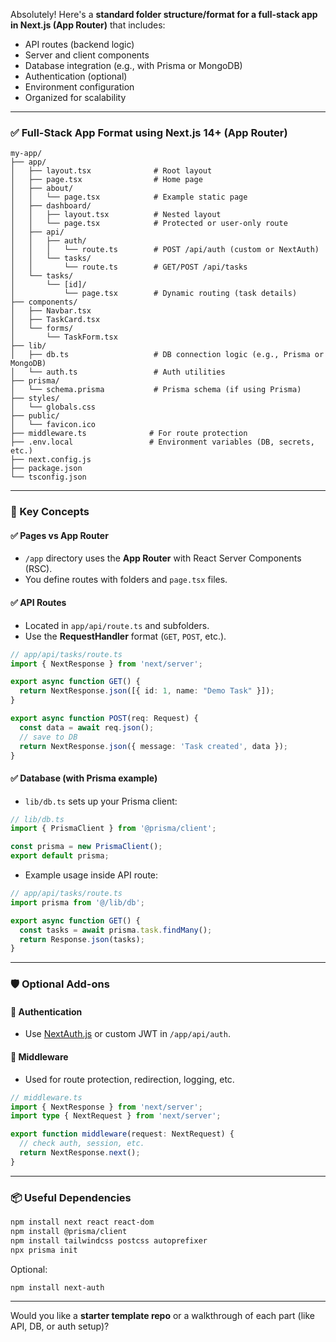 Absolutely! Here's a **standard folder structure/format for a full-stack app in Next.js (App Router)** that includes:

* API routes (backend logic)
* Server and client components
* Database integration (e.g., with Prisma or MongoDB)
* Authentication (optional)
* Environment configuration
* Organized for scalability

---

### ✅ Full-Stack App Format using **Next.js 14+ (App Router)**

```
my-app/
├── app/
│   ├── layout.tsx              # Root layout
│   ├── page.tsx                # Home page
│   ├── about/
│   │   └── page.tsx            # Example static page
│   ├── dashboard/
│   │   ├── layout.tsx          # Nested layout
│   │   └── page.tsx            # Protected or user-only route
│   ├── api/
│   │   ├── auth/
│   │   │   └── route.ts        # POST /api/auth (custom or NextAuth)
│   │   └── tasks/
│   │       └── route.ts        # GET/POST /api/tasks
│   └── tasks/
│       └── [id]/
│           └── page.tsx        # Dynamic routing (task details)
├── components/
│   ├── Navbar.tsx
│   ├── TaskCard.tsx
│   └── forms/
│       └── TaskForm.tsx
├── lib/
│   ├── db.ts                   # DB connection logic (e.g., Prisma or MongoDB)
│   └── auth.ts                 # Auth utilities
├── prisma/
│   └── schema.prisma           # Prisma schema (if using Prisma)
├── styles/
│   └── globals.css
├── public/
│   └── favicon.ico
├── middleware.ts              # For route protection
├── .env.local                 # Environment variables (DB, secrets, etc.)
├── next.config.js
├── package.json
└── tsconfig.json
```

---

### 🧠 Key Concepts

#### ✅ **Pages vs App Router**

* `/app` directory uses the **App Router** with React Server Components (RSC).
* You define routes with folders and `page.tsx` files.

#### ✅ **API Routes**

* Located in `app/api/route.ts` and subfolders.
* Use the **RequestHandler** format (`GET`, `POST`, etc.).

```ts
// app/api/tasks/route.ts
import { NextResponse } from 'next/server';

export async function GET() {
  return NextResponse.json([{ id: 1, name: "Demo Task" }]);
}

export async function POST(req: Request) {
  const data = await req.json();
  // save to DB
  return NextResponse.json({ message: 'Task created', data });
}
```

#### ✅ **Database (with Prisma example)**

* `lib/db.ts` sets up your Prisma client:

```ts
// lib/db.ts
import { PrismaClient } from '@prisma/client';

const prisma = new PrismaClient();
export default prisma;
```

* Example usage inside API route:

```ts
// app/api/tasks/route.ts
import prisma from '@/lib/db';

export async function GET() {
  const tasks = await prisma.task.findMany();
  return Response.json(tasks);
}
```

---

### 🛡️ Optional Add-ons

#### 🔐 **Authentication**

* Use [NextAuth.js](https://next-auth.js.org/) or custom JWT in `/app/api/auth`.

#### 🧪 **Middleware**

* Used for route protection, redirection, logging, etc.

```ts
// middleware.ts
import { NextResponse } from 'next/server';
import type { NextRequest } from 'next/server';

export function middleware(request: NextRequest) {
  // check auth, session, etc.
  return NextResponse.next();
}
```

---

### 📦 Useful Dependencies

```bash
npm install next react react-dom
npm install @prisma/client
npm install tailwindcss postcss autoprefixer
npx prisma init
```

Optional:

```bash
npm install next-auth
```

---

Would you like a **starter template repo** or a walkthrough of each part (like API, DB, or auth setup)?
